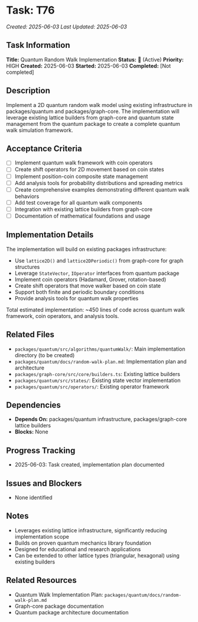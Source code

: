 # Task: T76
*Created: 2025-06-03*
*Last Updated: 2025-06-03*

## Task Information
**Title:** Quantum Random Walk Implementation
**Status:** 🔄 (Active)
**Priority:** HIGH
**Created:** 2025-06-03
**Started:** 2025-06-03
**Completed:** [Not completed]

## Description
Implement a 2D quantum random walk model using existing infrastructure in packages/quantum and packages/graph-core. The implementation will leverage existing lattice builders from graph-core and quantum state management from the quantum package to create a complete quantum walk simulation framework.

## Acceptance Criteria
- [ ] Implement quantum walk framework with coin operators
- [ ] Create shift operators for 2D movement based on coin states
- [ ] Implement position-coin composite state management
- [ ] Add analysis tools for probability distributions and spreading metrics
- [ ] Create comprehensive examples demonstrating different quantum walk behaviors
- [ ] Add test coverage for all quantum walk components
- [ ] Integration with existing lattice builders from graph-core
- [ ] Documentation of mathematical foundations and usage

## Implementation Details
The implementation will build on existing packages infrastructure:
- Use `lattice2D()` and `lattice2DPeriodic()` from graph-core for graph structures
- Leverage `StateVector`, `IOperator` interfaces from quantum package
- Implement coin operators (Hadamard, Grover, rotation-based)
- Create shift operators that move walker based on coin state
- Support both finite and periodic boundary conditions
- Provide analysis tools for quantum walk properties

Total estimated implementation: ~450 lines of code across quantum walk framework, coin operators, and analysis tools.

## Related Files
- `packages/quantum/src/algorithms/quantumWalk/`: Main implementation directory (to be created)
- `packages/quantum/docs/random-walk-plan.md`: Implementation plan and architecture
- `packages/graph-core/src/core/builders.ts`: Existing lattice builders
- `packages/quantum/src/states/`: Existing state vector implementation
- `packages/quantum/src/operators/`: Existing operator framework

## Dependencies
- **Depends On:** packages/quantum infrastructure, packages/graph-core lattice builders
- **Blocks:** None

## Progress Tracking
- 2025-06-03: Task created, implementation plan documented

## Issues and Blockers
- None identified

## Notes
- Leverages existing lattice infrastructure, significantly reducing implementation scope
- Builds on proven quantum mechanics library foundation
- Designed for educational and research applications
- Can be extended to other lattice types (triangular, hexagonal) using existing builders

## Related Resources
- Quantum Walk Implementation Plan: `packages/quantum/docs/random-walk-plan.md`
- Graph-core package documentation
- Quantum package architecture documentation
